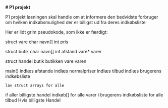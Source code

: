 **# P1 projekt**

P1 projekt løsningen skal handle om at informere den bedvidste forbruger om hvilken indkøbsmulighed der er billigst ud fra deres indkøbsliste

Her er lidt grim pseudokode, som ikke er færdigt:

struct vare 
	char 	navn[]
	int 	pris

struct butik
	char 	navn[]
	int 	afstand
	vare*	varer

struct handel
	butik butikken
	vare varen


main()
	indlæs afstande
	indlæs normalpriser
	indlæs tilbud
	indlæs brugerens indkøbsliste

    lav struct arrays for alle

if aller billigste
	handel indkøb[] 
	for alle varer i brugerens indkøbsliste
		for alle tilbud
			Hvis billigste
				Handel
		

		

	